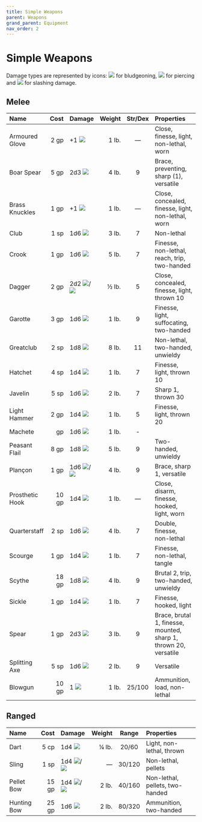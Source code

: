```yaml
---
title: Simple Weapons
parent: Weapons
grand_parent: Equipment
nav_order: 2
---
```


# Simple Weapons
Damage types are represented by icons: <img src="https://img.icons8.com/ios-glyphs/12/FFFFFF/thor-hammer.png"> for bludgeoning, <img src="https://img.icons8.com/ios/12/FFFFFF/archer-filled.png"> for piercing and <img src="https://img.icons8.com/ios/12/FFFFFF/sword-filled.png"> for slashing damage.

## Melee

| Name | Cost | Damage | Weight | Str/Dex | Properties | 
|:-----|-----:|:-------|-------:|:-------:|:-----------|
| Armoured Glove | 2 gp | +1 <img src="https://img.icons8.com/ios-glyphs/12/FFFFFF/thor-hammer.png"> | 1 lb. | — | Close, finesse, light, non-lethal, worn |
| Boar Spear | 5 gp | 2d3 <img src="https://img.icons8.com/ios/12/FFFFFF/archer-filled.png"> | 4 lb. | 9 | Brace, preventing, sharp (1), versatile |
| Brass Knuckles | 1 gp | +1 <img src="https://img.icons8.com/ios-glyphs/12/FFFFFF/thor-hammer.png"> | 1 lb. | — | Close, concealed, finesse, light, non-lethal, worn |
| Club | 1 sp | 1d6 <img src="https://img.icons8.com/ios-glyphs/12/FFFFFF/thor-hammer.png"> | 3 lb. | 7 | Non-lethal |
| Crook | 1 gp | 1d6 <img src="https://img.icons8.com/ios-glyphs/12/FFFFFF/thor-hammer.png"> | 5 lb. | 7 | Finesse, non-lethal, reach, trip, two-handed |
| Dagger | 2 gp | 2d2 <img src="https://img.icons8.com/ios/12/FFFFFF/archer-filled.png">/<img src="https://img.icons8.com/ios/12/FFFFFF/sword-filled.png"> | ½ lb. | 5 | Close, concealed, finesse, light, thrown 10 |
| Garotte | 3 gp | 1d6 <img src="https://img.icons8.com/ios/12/FFFFFF/sword-filled.png"> | 1 lb. | 9 | Finesse, light, suffocating, two-handed |
| Greatclub | 2 sp | 1d8 <img src="https://img.icons8.com/ios-glyphs/12/FFFFFF/thor-hammer.png"> | 8 lb. | 11 | Non-lethal, two-handed, unwieldy |
| Hatchet | 4 sp | 1d4 <img src="https://img.icons8.com/ios/12/FFFFFF/sword-filled.png"> | 1 lb. | 7 | Finesse, light, thrown 10 |
| Javelin | 5 sp | 1d6 <img src="https://img.icons8.com/ios/12/FFFFFF/archer-filled.png"> | 2 lb. | 7 | Sharp 1, thrown 30 |
| Light Hammer | 2 gp | 1d4 <img src="https://img.icons8.com/ios-glyphs/12/FFFFFF/thor-hammer.png"> | 1 lb. | 5 | Finesse, light, thrown 20 |
| Machete | gp | 1d6 <img src="https://img.icons8.com/ios/12/FFFFFF/sword-filled.png"> | 1 lb. | - |
| Peasant Flail | 8 gp | 1d8 <img src="https://img.icons8.com/ios-glyphs/12/FFFFFF/thor-hammer.png"> | 5 lb. | 9 | Two-handed, unwieldy |
| Plançon | 1 gp | 1d6 <img src="https://img.icons8.com/ios-glyphs/12/FFFFFF/thor-hammer.png">/<img src="https://img.icons8.com/ios/12/FFFFFF/archer-filled.png"> | 4 lb. | 9 | Brace, sharp 1, versatile |
| Prosthetic Hook | 10 gp | 1d4 <img src="https://img.icons8.com/ios/12/FFFFFF/archer-filled.png"> | 1 lb. | — | Close, disarm, finesse, hooked, light, worn |
| Quarterstaff | 2 sp | 1d6 <img src="https://img.icons8.com/ios-glyphs/12/FFFFFF/thor-hammer.png"> | 4 lb. | 7 | Double, finesse, non-lethal |
| Scourge | 1 gp | 1d4 <img src="https://img.icons8.com/ios/12/FFFFFF/sword-filled.png"> | 1 lb. | 7 | Finesse, non-lethal, tangle |
| Scythe | 18 gp | 1d8 <img src="https://img.icons8.com/ios/12/FFFFFF/sword-filled.png"> | 4 lb. | 9 | Brutal 2, trip, two-handed, unwieldy |
| Sickle | 1 gp | 1d4 <img src="https://img.icons8.com/ios/12/FFFFFF/sword-filled.png"> | 1 lb. | 7 | Finesse, hooked, light |
| Spear | 1 gp | 2d3 <img src="https://img.icons8.com/ios/12/FFFFFF/archer-filled.png"> | 3 lb. | 9 | Brace, brutal 1, finesse, mounted, sharp 1, thrown 20, versatile |
| Splitting Axe | 5 sp | 1d6 <img src="https://img.icons8.com/ios/12/FFFFFF/sword-filled.png"> | 2 lb. | 9 | Versatile |
| Blowgun | 10 gp | 1 <img src="https://img.icons8.com/ios/12/FFFFFF/archer-filled.png"> | 1 lb. | 25/100 | Ammunition, load, non-lethal |

## Ranged

| Name | Cost | Damage | Weight | Range | Properties | 
|:-----|-----:|:-------|-------:|:-----:|:-----------|
| Dart | 5 cp | 1d4 <img src="https://img.icons8.com/ios/12/FFFFFF/archer-filled.png"> | ¼ lb. | 20/60 | Light, non-lethal, thrown |
| Sling | 1 sp | 1d4 <img src="https://img.icons8.com/ios-glyphs/12/FFFFFF/thor-hammer.png">/<img src="https://img.icons8.com/ios/12/FFFFFF/archer-filled.png"> | — | 30/120 | Non-lethal, pellets |
| Pellet Bow | 15 gp | 1d4 <img src="https://img.icons8.com/ios-glyphs/12/FFFFFF/thor-hammer.png">/<img src="https://img.icons8.com/ios/12/FFFFFF/archer-filled.png"> | 2 lb. | 40/160 | Non-lethal, pellets, two-handed |
| Hunting Bow | 25 gp | 1d6 <img src="https://img.icons8.com/ios/12/FFFFFF/archer-filled.png"> | 2 lb.| 80/320 | Ammunition, two-handed |
